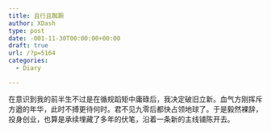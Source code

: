 ```yaml
---
title: 且行且踟蹰
author: XDash
type: post
date: -001-11-30T00:00:00+00:00
draft: true
url: /?p=5164
categories:
  - Diary

---
```

在意识到我的前半生不过是在循规蹈矩中庸碌后，我决定破旧立新。血气方刚挥斥方遒的年华，此时不搏更待何时。君不见九零后都快占领地球了。于是毅然裸辞，投身创业，也算是承续埋藏了多年的伏笔，沿着一条新的主线铺陈开去。